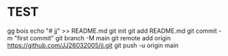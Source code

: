 # TEST
gg bois
echo "# jj" >> README.md
git init
git add README.md
git commit -m "first commit"
git branch -M main
git remote add origin https://github.com/JJ26032005/jj.git
git push -u origin main
